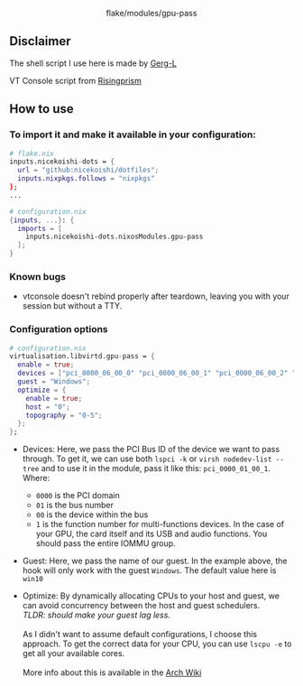 <p align="center">
    flake/modules/gpu-pass
</p>

## Disclaimer

The shell script I use here is made by [Gerg-L](https://github.com/Gerg-L/nixos)

VT Console script from [Risingprism](https://gitlab.com/risingprismtv/single-gpu-passthrough)

## How to use

### To import it and make it available in your configuration:

```nix
# flake.nix
inputs.nicekoishi-dots = {
  url = "github:nicekoishi/dotfiles";
  inputs.nixpkgs.follows = "nixpkgs"
};
...

# configuration.nix
{inputs, ...}: {
  imports = [
    inputs.nicekoishi-dots.nixosModules.gpu-pass
  ];
}
```

### Known bugs

- vtconsole doesn't rebind properly after teardown, leaving you with your session but without a TTY.

### Configuration options

```nix
# configuration.nix
virtualisation.libvirtd.gpu-pass = {
  enable = true;
  devices = ["pci_0000_06_00_0" "pci_0000_06_00_1" "pci_0000_06_00_2" "pci_0000_06_00_3"];
  guest = "Windows";  
  optimize = {
    enable = true;
    host = "0";
    topography = "0-5";
  };
};
```

- Devices: Here, we pass the PCI Bus ID of the device we want to pass through.
  To get it, we can use both `lspci -k` or `virsh nodedev-list --tree` and to use
  it in the module, pass it like this: `pci_0000_01_00_1`. Where:

  - `0000` is the PCI domain
  - `01` is the bus number
  - `00` is the device within the bus
  - `1` is the function number for multi-functions devices. In the case of your GPU,
    the card itself and its USB and audio functions. You should pass the entire IOMMU group.

- Guest: Here, we pass the name of our guest. In the example above, the hook will only work
  with the guest `Windows`. The default value here is `win10`

- Optimize: By dynamically allocating CPUs to your host and guest, we can avoid
  concurrency between the host and guest schedulers.<br>
  _TLDR: should make your guest lag less._<br>
  <br>As I didn't want to assume default configurations, I choose this approach.
  To get the correct data for your CPU, you can use `lscpu -e` to get all your available cores.<br>
  <br>More info about this is available in the [Arch Wiki](https://wiki.archlinux.org/title/PCI_passthrough_via_OVMF#Dynamically_isolating_CPUs)
